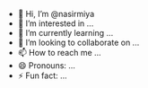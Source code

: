 - 👋 Hi, I’m @nasirmiya
- 👀 I’m interested in ...
- 🌱 I’m currently learning ...
- 💞️ I’m looking to collaborate on ...
- 📫 How to reach me ...
- 😄 Pronouns: ...
- ⚡ Fun fact: ...

<!---
nasirmiya/nasirmiya is a ✨ special ✨ repository because its `README.md` (this file) appears on your GitHub profile.
You can click the Preview link to take a look at your changes.
--->
